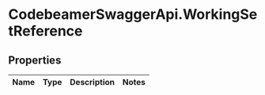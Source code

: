 # CodebeamerSwaggerApi.WorkingSetReference

## Properties
Name | Type | Description | Notes
------------ | ------------- | ------------- | -------------
